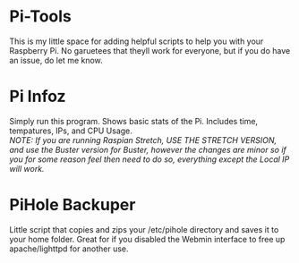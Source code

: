 # Pi-Tools

This is my little space for adding helpful scripts to help you with your Raspberry Pi. No garuetees that theyll work for everyone, but if you do have an issue, do let me know. 

# Pi Infoz

Simply run this program. Shows basic stats of the Pi. Includes time, tempatures, IPs, and CPU Usage.                                       
*NOTE: If you are running Raspian Stretch, USE THE STRETCH VERSION, and use the Buster version for Buster, however the changes are minor so if you for some reason feel then need to do so, everything except the Local IP will work.*

# PiHole Backuper

Little script that copies and zips your /etc/pihole directory and saves it to your home folder. Great for if you disabled the Webmin interface to free up apache/lighttpd for another use. 
